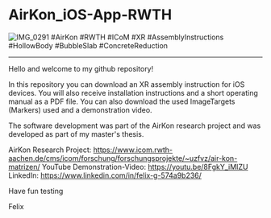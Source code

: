 # AirKon_iOS-App-RWTH

![IMG_0291](https://github.com/user-attachments/assets/a9c65e7f-adf5-4b7c-82c4-821d03b35f8e)
#AirKon #RWTH #ICoM #XR #AssemblyInstructions #HollowBody #BubbleSlab #ConcreteReduction

---------------------------------------------------------------------------------------------

Hello and welcome to my github repository!

In this repository you can download an XR assembly instruction for iOS devices. You will also receive installation instructions and a short operating manual as a PDF file. 
You can also download the used ImageTargets (Markers) used and a demonstration video.

The software development was part of the AirKon research project and was developed as part of my master's thesis.

AirKon Research Project: https://www.icom.rwth-aachen.de/cms/icom/forschung/forschungsprojekte/~uzfvz/air-kon-matrizen/
YouTube Demonstration-Video: https://youtu.be/8FgkY_iMIZU
LinkedIn: https://www.linkedin.com/in/felix-g-574a9b236/


Have fun testing

Felix


